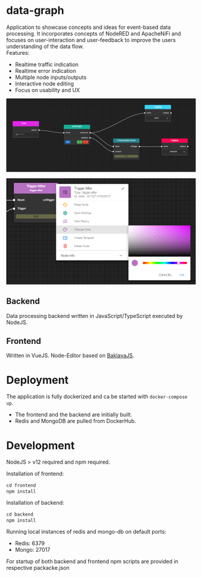# data-graph

Application to showcase concepts and ideas for event-based data processing.
It incorporates concepts of NodeRED and ApacheNiFi and focuses on user-interaction and user-feedback to improve the users understanding of the data flow.  
Features:
* Realtime traffic indication
* Realtime error indication
* Multiple node inputs/outputs
* Interactive node editing
* Focus on usability and UX
 
![example](docs/img/5cons.gif)

![context-menu](docs/img/contextmenu.png)




## Backend
Data processing backend written in JavaScript/TypeScript executed by NodeJS.
## Frontend
Written in VueJS.
Node-Editor based on [BaklavaJS](https://github.com/newcat/baklavajs).


# Deployment

The application is fully dockerized and ca be started with ```docker-compose up```.
* The frontend and the backend are initially built. 
* Redis and MongoDB are pulled from DockerHub.


# Development

NodeJS > v12 required and npm required.

Installation of frontend:
```
cd frontend
npm install
```

Installation of backend:
```
cd backend
npm install
```

Running local instances of redis and mongo-db on default ports:
* Redis: 6379
* Mongo: 27017

For startup of both backend and frontend npm scripts are provided in respective packacke.json
